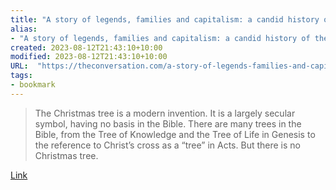 ```yaml
---
title: "A story of legends, families and capitalism: a candid history of the Christmas tree"
alias:
- "A story of legends, families and capitalism: a candid history of the Christmas tree"
created: 2023-08-12T21:43:10+10:00
modified: 2023-08-12T21:43:10+10:00
URL:  "https://theconversation.com/a-story-of-legends-families-and-capitalism-a-candid-history-of-the-christmas-tree-196278"
tags:
- bookmark
---
```


> The Christmas tree is a modern invention. It is a largely secular symbol, having no basis in the Bible. There are many trees in the Bible, from the Tree of Knowledge and the Tree of Life in Genesis to the reference to Christ’s cross as a “tree” in Acts. But there is no Christmas tree.

[Link](https://theconversation.com/a-story-of-legends-families-and-capitalism-a-candid-history-of-the-christmas-tree-196278)